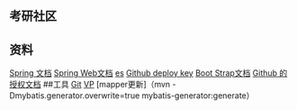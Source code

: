 ## 考研社区

## 资料
[Spring 文档](https://spring.io/guides)
[Spring Web文档](https://spring.io/guides/gs/serving-web-content/)
[es](https://elasticsearch.cn/explore)
[Github deploy key](https://developer.github.com/v3/guides/managing-deploy-keys/)
[Boot Strap文档](https://v3.bootcss.com/getting-started/#download)
[Github 的授权文档](https://developer.github.com/apps/building-oauth-apps/creating-an-oauth-app/)
##工具
[Git](https://git-scm.com/download)
[VP](https://www.visual-paradigm.com)
[mapper更新]（mvn -Dmybatis.generator.overwrite=true mybatis-generator:generate）